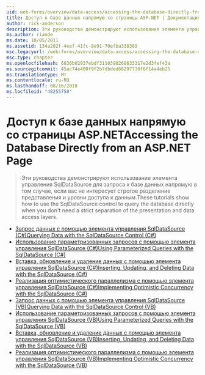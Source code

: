 ```yaml
---
uid: web-forms/overview/data-access/accessing-the-database-directly-from-an-aspnet-page/index
title: Доступ к базе данных напрямую со страницы ASP.NET | Документация Майкрософт
author: rick-anderson
description: Эти руководства демонстрируют использование элемента управления SqlDataSource для запроса к базе данных напрямую в том случае, если вас не интересует строгое разделение представления и данных...
ms.author: riande
ms.date: 10/05/2011
ms.assetid: 134a202f-4eef-41fc-8e91-70efba338389
msc.legacyurl: /web-forms/overview/data-access/accessing-the-database-directly-from-an-aspnet-page
msc.type: chapter
ms.openlocfilehash: 6836b02937ebdf3110390260633317e2d3fef43a
ms.sourcegitcommit: 45ac74e400f9f2b7dbded66297730f6f14a4eb25
ms.translationtype: MT
ms.contentlocale: ru-RU
ms.lasthandoff: 08/16/2018
ms.locfileid: "48255750"
---
```

<a name="accessing-the-database-directly-from-an-aspnet-page"></a><span data-ttu-id="d2f28-103">Доступ к базе данных напрямую со страницы ASP.NET</span><span class="sxs-lookup"><span data-stu-id="d2f28-103">Accessing the Database Directly from an ASP.NET Page</span></span>
====================
> <span data-ttu-id="d2f28-104">Эти руководства демонстрируют использование элемента управления SqlDataSource для запроса к базе данных напрямую в том случае, если вас не интересует строгое разделение представления и уровни доступа к данным.</span><span class="sxs-lookup"><span data-stu-id="d2f28-104">These tutorials show how to use the SqlDataSource control to query the database directly when you don't need a strict separation of the presentation and data access layers.</span></span>


- [<span data-ttu-id="d2f28-105">Запрос данных с помощью элемента управления SqlDataSource (C#)</span><span class="sxs-lookup"><span data-stu-id="d2f28-105">Querying Data with the SqlDataSource Control (C#)</span></span>](querying-data-with-the-sqldatasource-control-cs.md)
- [<span data-ttu-id="d2f28-106">Использование параметризованных запросов с помощью элемента управления SqlDataSource (C#)</span><span class="sxs-lookup"><span data-stu-id="d2f28-106">Using Parameterized Queries with the SqlDataSource (C#)</span></span>](using-parameterized-queries-with-the-sqldatasource-cs.md)
- [<span data-ttu-id="d2f28-107">Вставка, обновление и удаление данных с помощью элемента управления SqlDataSource (C#)</span><span class="sxs-lookup"><span data-stu-id="d2f28-107">Inserting, Updating, and Deleting Data with the SqlDataSource (C#)</span></span>](inserting-updating-and-deleting-data-with-the-sqldatasource-cs.md)
- [<span data-ttu-id="d2f28-108">Реализация оптимистического параллелизма с помощью элемента управления SqlDataSource (C#)</span><span class="sxs-lookup"><span data-stu-id="d2f28-108">Implementing Optimistic Concurrency with the SqlDataSource (C#)</span></span>](implementing-optimistic-concurrency-with-the-sqldatasource-cs.md)
- [<span data-ttu-id="d2f28-109">Запрос данных с помощью элемента управления SqlDataSource (VB)</span><span class="sxs-lookup"><span data-stu-id="d2f28-109">Querying Data with the SqlDataSource Control (VB)</span></span>](querying-data-with-the-sqldatasource-control-vb.md)
- [<span data-ttu-id="d2f28-110">Использование параметризованных запросов с помощью элемента управления SqlDataSource (VB)</span><span class="sxs-lookup"><span data-stu-id="d2f28-110">Using Parameterized Queries with the SqlDataSource (VB)</span></span>](using-parameterized-queries-with-the-sqldatasource-vb.md)
- [<span data-ttu-id="d2f28-111">Вставка, обновление и удаление данных с помощью элемента управления SqlDataSource (VB)</span><span class="sxs-lookup"><span data-stu-id="d2f28-111">Inserting, Updating, and Deleting Data with the SqlDataSource (VB)</span></span>](inserting-updating-and-deleting-data-with-the-sqldatasource-vb.md)
- [<span data-ttu-id="d2f28-112">Реализация оптимистического параллелизма с помощью элемента управления SqlDataSource (VB)</span><span class="sxs-lookup"><span data-stu-id="d2f28-112">Implementing Optimistic Concurrency with the SqlDataSource (VB)</span></span>](implementing-optimistic-concurrency-with-the-sqldatasource-vb.md)
